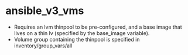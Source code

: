# ansible_v3_vms

- Requires an lvm thinpool to be pre-configured, and a base image that lives on a thin lv (specified by the base_image variable).
- Volume group containing the thinpool is specified in inventory/group_vars/all
